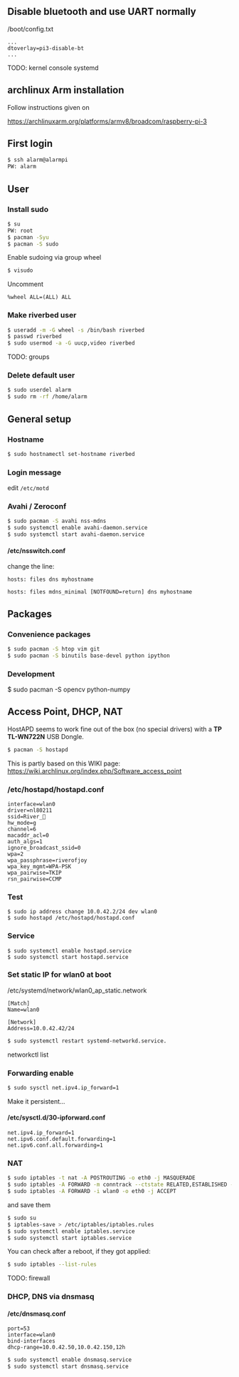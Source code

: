 ## Disable bluetooth and use UART normally

/boot/config.txt

```
...
dtoverlay=pi3-disable-bt
...
```

TODO: kernel console
systemd




## archlinux Arm installation

Follow instructions given on

https://archlinuxarm.org/platforms/armv8/broadcom/raspberry-pi-3



## First login

```sh
$ ssh alarm@alarmpi
PW: alarm
```


## User

### Install sudo

```sh 
$ su
PW: root
$ pacman -Syu
$ pacman -S sudo
```

Enable sudoing via group wheel

```sh
$ visudo
```

Uncomment 

```
%wheel ALL=(ALL) ALL
```


### Make riverbed user

```sh
$ useradd -m -G wheel -s /bin/bash riverbed
$ passwd riverbed
$ sudo usermod -a -G uucp,video riverbed
```

TODO: groups

### Delete default user

```sh
$ sudo userdel alarm
$ sudo rm -rf /home/alarm
```




## General setup

### Hostname

```sh
$ sudo hostnamectl set-hostname riverbed
```

### Login message

edit `/etc/motd`


### Avahi / Zeroconf

```sh
$ sudo pacman -S avahi nss-mdns
$ sudo systemctl enable avahi-daemon.service
$ sudo systemctl start avahi-daemon.service

```

#### /etc/nsswitch.conf 

change the line:

```
hosts: files dns myhostname
```

```
hosts: files mdns_minimal [NOTFOUND=return] dns myhostname
```




## Packages

### Convenience packages

```sh
$ sudo pacman -S htop vim git
$ sudo pacman -S binutils base-devel python ipython
```


### Development

$ sudo pacman -S opencv	python-numpy









## Access Point, DHCP, NAT

HostAPD seems to work fine out of the box (no special drivers) with a **TP TL-WN722N** USB Dongle.


```sh
$ pacman -S hostapd
```

This is partly based on this WIKI page: https://wiki.archlinux.org/index.php/Software_access_point


### /etc/hostapd/hostapd.conf

```
interface=wlan0
driver=nl80211
ssid=River_📠
hw_mode=g
channel=6
macaddr_acl=0
auth_algs=1
ignore_broadcast_ssid=0
wpa=2
wpa_passphrase=riverofjoy
wpa_key_mgmt=WPA-PSK
wpa_pairwise=TKIP
rsn_pairwise=CCMP
```

### Test 

```
$ sudo ip address change 10.0.42.2/24 dev wlan0
$ sudo hostapd /etc/hostapd/hostapd.conf
```

### Service

```
$ sudo systemctl enable hostapd.service
$ sudo systemctl start hostapd.service
```

### Set static IP for wlan0 at boot

/etc/systemd/network/wlan0_ap_static.network 

```
[Match]
Name=wlan0

[Network]
Address=10.0.42.42/24
```

```sh
$ sudo systemctl restart systemd-networkd.service.
```


networkctl list


### Forwarding enable


```sh
$ sudo sysctl net.ipv4.ip_forward=1
```

Make it persistent...


#### /etc/sysctl.d/30-ipforward.conf

```
net.ipv4.ip_forward=1
net.ipv6.conf.default.forwarding=1
net.ipv6.conf.all.forwarding=1
```


### NAT

```sh
$ sudo iptables -t nat -A POSTROUTING -o eth0 -j MASQUERADE
$ sudo iptables -A FORWARD -m conntrack --ctstate RELATED,ESTABLISHED -j ACCEPT
$ sudo iptables -A FORWARD -i wlan0 -o eth0 -j ACCEPT
```

and save them

```sh
$ sudo su
$ iptables-save > /etc/iptables/iptables.rules
$ sudo systemctl enable iptables.service
$ sudo systemctl start iptables.service
```

You can check after a reboot, if they got applied:

```sh
$ sudo iptables --list-rules
```

TODO: firewall



### DHCP, DNS via dnsmasq


#### /etc/dnsmasq.conf

```
port=53
interface=wlan0
bind-interfaces
dhcp-range=10.0.42.50,10.0.42.150,12h
```


```sh
$ sudo systemctl enable dnsmasq.service
$ sudo systemctl start dnsmasq.service
```
